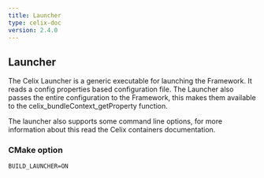 ```yaml
---
title: Launcher
type: celix-doc
version: 2.4.0
---
```


<!--
Licensed to the Apache Software Foundation (ASF) under one or more
contributor license agreements.  See the NOTICE file distributed with
this work for additional information regarding copyright ownership.
The ASF licenses this file to You under the Apache License, Version 2.0
(the "License"); you may not use this file except in compliance with
the License.  You may obtain a copy of the License at
   
    http://www.apache.org/licenses/LICENSE-2.0

Unless required by applicable law or agreed to in writing, software
distributed under the License is distributed on an "AS IS" BASIS,
WITHOUT WARRANTIES OR CONDITIONS OF ANY KIND, either express or implied.
See the License for the specific language governing permissions and
limitations under the License.
-->

## Launcher

The Celix Launcher is a generic executable for launching the Framework. It reads a config properties based configuration file.
The Launcher also passes the entire configuration to the Framework, this makes them available to the celix_bundleContext_getProperty function.

The launcher also supports some command line options, for more information about this read the Celix containers
documentation.

### CMake option
    BUILD_LAUNCHER=ON
